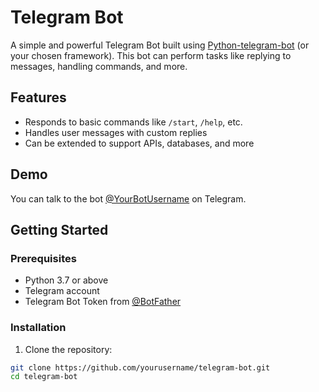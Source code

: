 # Telegram Bot

A simple and powerful Telegram Bot built using [Python-telegram-bot](https://github.com/python-telegram-bot/python-telegram-bot) (or your chosen framework). This bot can perform tasks like replying to messages, handling commands, and more.

## Features

- Responds to basic commands like `/start`, `/help`, etc.
- Handles user messages with custom replies
- Can be extended to support APIs, databases, and more

## Demo

You can talk to the bot [@YourBotUsername](https://t.me/YourBotUsername) on Telegram.

## Getting Started

### Prerequisites

- Python 3.7 or above
- Telegram account
- Telegram Bot Token from [@BotFather](https://t.me/BotFather)

### Installation

1. Clone the repository:

```bash
git clone https://github.com/yourusername/telegram-bot.git
cd telegram-bot

